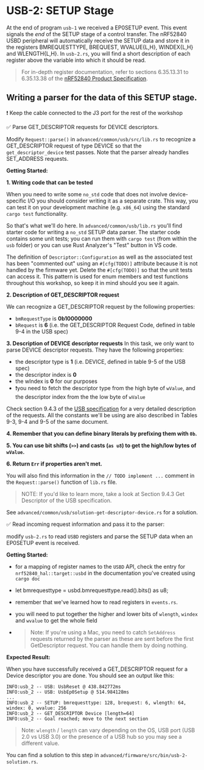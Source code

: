 # USB-2: SETUP Stage

At the end of program `usb-1` we received a EP0SETUP event. This event signals the *end* of the SETUP stage of a control transfer.  The nRF52840 USBD peripheral will automatically receive the SETUP data and store it in the registers BMREQUESTTYPE, BREQUEST, WVALUE{L,H}, WINDEX{L,H} and WLENGTH{L,H}.
In `usb-2.rs`, you will find a short description of each register above the variable into which it should be read.

> For in-depth register documentation, refer to sections 6.35.13.31 to 6.35.13.38 of the [nRF52840 Product Specification][nrf product spec].

[nrf product spec]: https://infocenter.nordicsemi.com/pdf/nRF52840_PS_v1.1.pdf

## Writing a parser for the data of this SETUP stage.

❗️ Keep the cable connected to the J3 port for the rest of the workshop

✅ Parse GET_DESCRIPTOR requests for DEVICE descriptors.

Modify `Request::parse()` in `advanced/common/usb/src/lib.rs` to recognize a GET_DESCRIPTOR request of type DEVICE so that the `get_descriptor_device` test passes. Note that the parser already handles SET_ADDRESS requests.

**Getting Started:**

**1. Writing code that can be tested**

When you need to write some `no_std` code that does not involve device-specific I/O you should consider writing it as a separate crate. This way, you can test it on your development machine (e.g. `x86_64`) using the standard `cargo test` functionality.

So that's what we'll do here. In `advanced/common/usb/lib.rs` you'll find starter code for writing a `no_std` SETUP data parser. The starter code contains some unit tests; you can run them with `cargo test` (from within the `usb` folder) or you can use Rust Analyzer's "Test" button in VS code.

The definition of `Descriptor::Configuration` as well as the associated test has been "commented out" using an `#[cfg(TODO)]` attribute because it is not handled by the firmware yet. Delete the `#[cfg(TODO)]` so that the unit tests can access it. This pattern is used for enum members and test functions throughout this workshop, so keep it in mind should you see it again.

**2. Description of GET_DESCRIPTOR request**

We can recognize a GET_DESCRIPTOR request by the following properties:
- `bmRequestType` is **0b10000000**
- `bRequest` is **6** (i.e. the GET_DESCRIPTOR Request Code, defined in table 9-4 in the USB spec)


**3. Description of DEVICE descriptor requests**
In this task, we only want to parse DEVICE descriptor requests. They have the following properties:

- the descriptor type is **1** (i.e. DEVICE, defined in table 9-5 of the USB spec)
- the descriptor index is **0**
- the wIndex is **0** for our purposes
- ❗️you need to fetch the descriptor type from the high byte of `wValue`, and the descriptor index from the the low byte of `wValue`

Check section 9.4.3 of the [USB specification][usb_spec] for a very detailed description of the requests. All the constants we'll be using are also described in Tables 9-3, 9-4 and 9-5 of the same document.

**4. Remember that you can define binary literals by prefixing them with `0b`.**

**5. You can use bit shifts (`>>`) and casts (`as u8`) to get the high/low bytes of `wValue`.**

**6. Return `Err` if properties aren't met.**


You will also find this information in the `// TODO implement ...` comment in the `Request::parse()` function of `lib.rs` file.
 > NOTE: If you'd like to learn more, take a look at Section 9.4.3 Get Descriptor of the USB specification.

See `advanced/common/usb/solution-get-descriptor-device.rs` for a solution.

✅ Read incoming request information and pass it to the parser:

modify `usb-2.rs` to read `USBD` registers and parse the SETUP data when an EP0SETUP event is received.

**Getting Started:**

- for a mapping of register names to the `USBD` API, check the entry for `nrf52840_hal::target::usbd` in the documentation you've created using `cargo doc`
- let bmrequesttype = usbd.bmrequesttype.read().bits() as u8;
- remember that we've learned how to read registers in `events.rs`.
- you will need to put together the higher and lower bits of `wlength`, `windex` and `wvalue` to get the whole field

- > Note: If you're using a Mac, you need to catch `SetAddress` requests returned by the parser as these are sent before the first GetDescriptor request. You can handle them by doing nothing.

**Expected Result:**

When you have successfully received a GET_DESCRIPTOR request for a Device descriptor you are done. You should see an output like this:

``` console
INFO:usb_2 -- USB: UsbReset @ 438.842772ms
INFO:usb_2 -- USB: UsbEp0Setup @ 514.984128ms
...
INFO:usb_2 -- SETUP: bmrequesttype: 128, brequest: 6, wlength: 64, windex: 0, wvalue: 256
INFO:usb_2 -- GET_DESCRIPTOR Device [length=64]
INFO:usb_2 -- Goal reached; move to the next section
```

> Note: `wlength` / `length` can vary depending on the OS, USB port (USB 2.0 vs USB 3.0) or the presence of a USB hub so you may see a different value.


You can find a solution to this step in `advanced/firmware/src/bin/usb-2-solution.rs`.

[usb_spec]: https://www.usb.org/document-library/usb-20-specification
